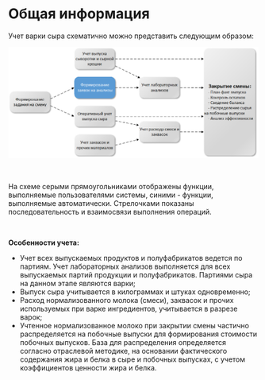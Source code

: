 # Общая информация


Учет варки сыра схематично можно представить следующим образом:

![](CookingCheese.assets/drex_varka_syra_custom.png)

 

На схеме серыми прямоугольниками отображены функции, выполняемые
пользователями системы, синими - функции, выполняемые автоматически.
Стрелочками показаны последовательность и взаимосвязи выполнения
операций.

 

**Особенности учета:**

-   Учет всех выпускаемых продуктов и полуфабрикатов ведется по партиям.
    Учет лабораторных анализов выполняется для всех выпускаемых партий
    продукции и полуфабрикатов. Партиями сыра на данном этапе являются
    варки;
-   Выпуск сыра учитывается в килограммах и штуках одновременно;
-   Расход нормализованного молока (смеси), заквасок и прочих
    используемых при варке ингредиентов, учитывается в разрезе варок;
-   Учтенное нормализованное молоко при закрытии смены частично
    распределяется на побочные выпуски для формирования стоимости
    побочных выпусков. База для распределения определяется согласно
    отраслевой методике, на основании фактического содержания жира и
    белка в сыре и побочных выпусках, с учетом коэффициентов ценности
    жира и белка.
     